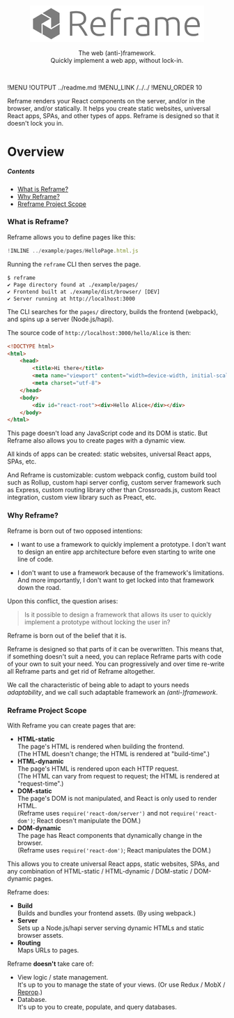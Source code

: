 [<p align="center"><img src='https://github.com/brillout-test/reframe-test/blob/master/docs/logo/logo-with-title.svg' width=400 style="max-width:100%;" alt="Reframe"/></p>](https://github.com/brillout-test/reframe-test)
<p align="center">
    The web (anti-)framework.
    <br/>
    Quickly implement a web app, without lock-in.
</p>
<br/>

!MENU
!OUTPUT ../readme.md
!MENU_LINK /../../
!MENU_ORDER 10

Reframe renders your React components on the server, and/or in the browser, and/or statically.
It helps you create static websites, universal React apps, SPAs, and other types of apps.
Reframe is designed so that it doesn't lock you in.

# Overview

##### Contents

 - [What is Reframe?](#what-is-reframe)
 - [Why Reframe?](#why-reframe)
 - [Rreframe Project Scope](#reframe-project-scope)


### What is Reframe?

Reframe allows you to define pages like this:

~~~js
!INLINE ../example/pages/HelloPage.html.js
~~~

Running the `reframe` CLI then serves the page.

~~~shell
$ reframe
✔ Page directory found at ./example/pages/
✔ Frontend built at ./example/dist/browser/ [DEV]
✔ Server running at http://localhost:3000
~~~

The CLI searches for the `pages/` directory, builds the frontend (webpack), and spins up a server (Node.js/hapi).

The source code of `http://localhost:3000/hello/Alice` is then:

~~~html
<!DOCTYPE html>
<html>
    <head>
        <title>Hi there</title>
        <meta name="viewport" content="width=device-width, initial-scale=1, maximum-scale=1">
        <meta charset="utf-8">
    </head>
    <body>
        <div id="react-root"><div>Hello Alice</div></div>
    </body>
</html>
~~~

This page doesn't load any JavaScript code and its DOM is static.
But Reframe also allows you to create pages with a dynamic view.

All kinds of apps can be created:
static websites, universal React apps, SPAs, etc.

And Reframe is customizable:
custom webpack config, custom build tool such as Rollup, custom hapi server config, custom server framework such as Express, custom routing library other than Crossroads.js, custom React integration, custom view library such as Preact, etc.


### Why Reframe?

Reframe is born out of two opposed intentions:

 - I want to use a framework to quickly implement a prototype.
   I don't want to design an entire app architecture before even starting to write one line of code.

 - I don't want to use a framework because of the framework's limitations.
   And more importantly, I don't want to get locked into that framework down the road.

Upon this conflict, the question arises:

 > Is it possible to design a framework that allows its user to quickly implement a prototype without locking the user in?

Reframe is born out of the belief that it is.

Reframe is designed so that parts of it can be overwritten.
This means that, if something doesn't suit a need, you can replace Reframe parts with code of your own to suit your need.
You can progressively and over time re-write all Reframe parts and get rid of Reframe altogether.

We call the characteristic of being able to adapt to yours needs *adaptability*,
and we call such adaptable framework an *(anti-)framework*.



### Reframe Project Scope

With Reframe you can create pages that are:

 - **HTML-static**
   <br/>
   The page's HTML is rendered when building the frontend.
   <br/>
   (The HTML doesn't change; the HTML is rendered at "build-time".)
 - **HTML-dynamic**
   <br/>
   The page's HTML is rendered upon each HTTP request.
   <br/>
   (The HTML can vary from request to request; the HTML is rendered at "request-time".)
 - **DOM-static**
   <br/>
   The page's DOM is not manipulated, and React is only used to render HTML.
   <br/>
   (Reframe uses `require('react-dom/server')` and not `require('react-dom')`; React doesn't manipulate the DOM.)
 - **DOM-dynamic**
   <br/>
   The page has React components that dynamically change in the browser.
   <br/>
   (Reframe uses `require('react-dom')`; React manipulates the DOM.)

This allows you to create
universal React apps,
static websites,
SPAs, and any combination of HTML-static / HTML-dynamic / DOM-static / DOM-dynamic pages.

Reframe does:

 - **Build**
   <br/>
   Builds and bundles your frontend assets. (By using webpack.)
 - **Server**
   <br/>
   Sets up a Node.js/hapi server serving dynamic HTMLs and static browser assets.
 - **Routing**
   <br/>
   Maps URLs to pages.

Reframe **doesn't** take care of:

 - View logic / state management.
   <br/>
   It's up to you to manage the state of your views. (Or use Redux / MobX / [Reprop](https://github.com/brillout/reprop).)
 - Database.
   <br/>
   It's up to you to create, populate, and query databases.
